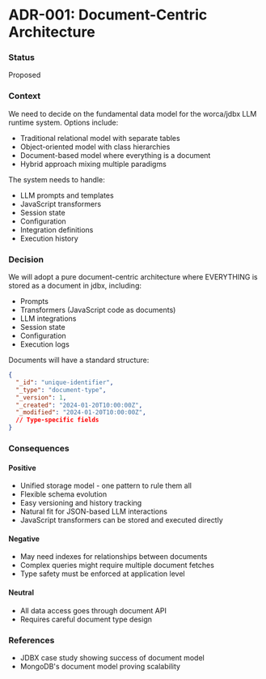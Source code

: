 # ADR-001: Document-Centric Architecture

### Status
Proposed

### Context
We need to decide on the fundamental data model for the worca/jdbx LLM runtime system. Options include:
- Traditional relational model with separate tables
- Object-oriented model with class hierarchies
- Document-based model where everything is a document
- Hybrid approach mixing multiple paradigms

The system needs to handle:
- LLM prompts and templates
- JavaScript transformers
- Session state
- Configuration
- Integration definitions
- Execution history

### Decision
We will adopt a pure document-centric architecture where EVERYTHING is stored as a document in jdbx, including:
- Prompts
- Transformers (JavaScript code as documents)
- LLM integrations
- Session state
- Configuration
- Execution logs

Documents will have a standard structure:
```json
{
  "_id": "unique-identifier",
  "_type": "document-type",
  "_version": 1,
  "_created": "2024-01-20T10:00:00Z",
  "_modified": "2024-01-20T10:00:00Z",
  // Type-specific fields
}
```

### Consequences

#### Positive
- Unified storage model - one pattern to rule them all
- Flexible schema evolution
- Easy versioning and history tracking
- Natural fit for JSON-based LLM interactions
- JavaScript transformers can be stored and executed directly

#### Negative
- May need indexes for relationships between documents
- Complex queries might require multiple document fetches
- Type safety must be enforced at application level

#### Neutral
- All data access goes through document API
- Requires careful document type design

### References
- JDBX case study showing success of document model
- MongoDB's document model proving scalability
